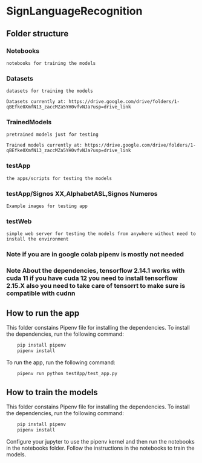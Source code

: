# SignLanguageRecognition

## Folder structure

### Notebooks

    notebooks for training the models

### Datasets

    datasets for training the models

    Datasets currently at: https://drive.google.com/drive/folders/1-qBEfke0XmfN13_zaccMZa5YH0vfvNJa?usp=drive_link

### TrainedModels

    pretrained models just for testing

    Trained models currently at: https://drive.google.com/drive/folders/1-qBEfke0XmfN13_zaccMZa5YH0vfvNJa?usp=drive_link

### testApp

    the apps/scripts for testing the models

### testApp/Signos XX,AlphabetASL,Signos Numeros

    Example images for testing app

### testWeb

    simple web server for testing the models from anywhere without need to install the environment

### Note if you are in google colab pipenv is mostly not needed

### Note About the dependencies, tensorflow 2.14.1 works with cuda 11 if you have cuda 12 you need to install tensorflow 2.15.X also you need to take care of tensorrt to make sure is compatible with cudnn

## How to run the app

This folder constains Pipenv file for installing the dependencies. To install the dependencies, run the following command:

```bash
    pip install pipenv
    pipenv install
```

To run the app, run the following command:

```bash
    pipenv run python testApp/test_app.py
```

## How to train the models

This folder constains Pipenv file for installing the dependencies. To install the dependencies, run the following command:

```bash
    pip install pipenv
    pipenv install
```

Configure your jupyter to use the pipenv kernel and then run the notebooks in the notebooks folder. Follow the instructions in the notebooks to train the models.